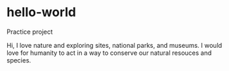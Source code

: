 # hello-world
Practice project

Hi, I love nature and exploring sites, national parks, and museums. I would love for humanity to act in a way to conserve our natural resouces and species. 
